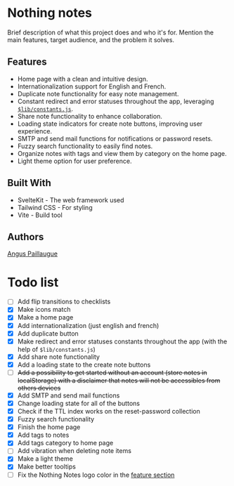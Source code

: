 # Nothing notes

Brief description of what this project does and who it's for. Mention the main features, target audience, and the problem it solves.

## Features

- Home page with a clean and intuitive design.
- Internationalization support for English and French.
- Duplicate note functionality for easy note management.
- Constant redirect and error statuses throughout the app, leveraging [`$lib/constants.js`](src/lib/constants.js).
- Share note functionality to enhance collaboration.
- Loading state indicators for create note buttons, improving user experience.
- SMTP and send mail functions for notifications or password resets.
- Fuzzy search functionality to easily find notes.
- Organize notes with tags and view them by category on the home page.
- Light theme option for user preference.

## Built With

- SvelteKit - The web framework used
- Tailwind CSS - For styling
- Vite - Build tool

## Authors

[Angus Paillaugue](https://github.com/Angus-Paillaugue)

# Todo list

- [ ] Add flip transitions to checklists
- [x] Make icons match
- [x] Make a home page
- [x] Add internationalization (just english and french)
- [x] Add duplicate button
- [x] Make redirect and error statuses constants throughout the app (with the help of `$lib/constants.js`)
- [x] Add share note functionality
- [x] Add a loading state to the create note buttons
- [ ] ~~Add a possibility to get started without an account (store notes in localStorage) with a disclaimer that notes will not be accessibles from others devices~~
- [x] Add SMTP and send mail functions
- [x] Change loading state for all of the buttons
- [x] Check if the TTL index works on the reset-password collection
- [x] Fuzzy search functionality
- [x] Finish the home page
- [x] Add tags to notes
- [x] Add tags category to home page
- [ ] Add vibration when deleting note items
- [x] Make a light theme
- [x] Make better tooltips
- [ ] Fix the Nothing Notes logo color in the [feature section](<src/routes/(home)/Features.svelte>)

